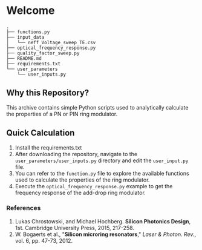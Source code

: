 
# Welcome
``````
.
├── functions.py
├── input_data
│   └── neff_Voltage_sweep_TE.csv
├── optical_frequency_response.py
├── quality_factor_sweep.py
├── README.md
├── requirements.txt
└── user_parameters
    └── user_inputs.py

``````
## Why this Repository?
This archive contains simple Python scripts used to analytically calculate the properties of a PN or PIN ring modulator.

## Quick Calculation
1. Install the requirements.txt
2. After downloading the repository, navigate to the `user_parameters/user_inputs.py` directory and edit the `user_input.py` file.
3. You can refer to the `function.py` file to explore the available functions used to calculate the properties of the ring modulator.
4. Execute the `optical_frequency_response.py` example to get the frequency response of the add-drop ring modulator.

### References
1. Lukas Chrostowski, and Michael Hochberg. **Silicon Photonics Design**, 1st. Cambridge University Press, 2015, 217-258.
2. W. Bogaerts et al., "**Silicon microring resonators**," *Laser & Photon. Rev.*, vol. 6, pp. 47-73, 2012.
